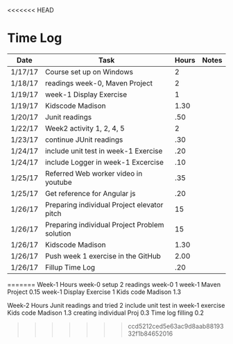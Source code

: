 <<<<<<< HEAD
# Time Log

| Date | Task | Hours | Notes|
|------|------|-------|------|
| 1/17/17| Course set up on Windows| 2 | |
| 1/18/17| readings week-0, Maven Project | 2 | |
| 1/19/17| week-1 Display Exercise   | 1  |   | 
| 1/19/17| Kidscode Madison   | 1.30 |
| 1/20/17| Junit readings | .50 |  |
| 1/22/17| Week2 activity 1, 2, 4, 5 | 2  |   |
| 1/23/17| continue JUnit readings | .30 | |
| 1/24/17| include unit test in week-1 Exercise | .20 | |
| 1/24/17| include Logger in week-1 Excercise  | .10 | |
| 1/25/17| Referred Web worker video in youtube | .35 | |
| 1/25/17| Get reference for Angular js   | .20 | |
| 1/26/17| Preparing individual Project elevator pitch | 15 | |
| 1/26/17| Preparing individual Project Problem solution | 15 | |
| 1/26/17| Kidscode Madison   | 1.30 | |
| 1/26/17| Push week 1 exercise in the GitHub | 2.00 | |
| 1/26/17| Fillup Time Log | .20 | | 




=======
Week-1                                   Hours
week-0 setup                             2
readings week-0                        1
week-1 Maven Project                   0.15
week-1 Display Exercise             1
Kids code Madison                     1.3

Week-2                                      Hours
Junit readings and tried                 2
include unit test in week-1 
exercise                                         
Kids code Madison                        1.3
creating individual Proj                   0.3
Time log filling                                0.2
>>>>>>> ccd5212ced5e63ac9d8aab8819332f1b84652016

